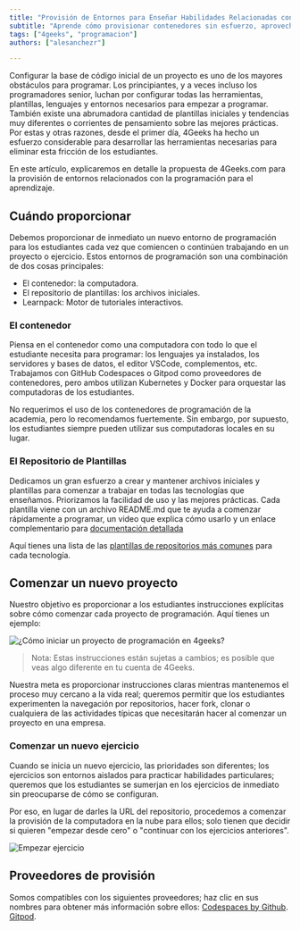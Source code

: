 ```yaml
---
title: "Provisión de Entornos para Enseñar Habilidades Relacionadas con la Programación"
subtitle: "Aprende cómo provisionar contenedores sin esfuerzo, aprovechar repositorios de plantillas y sumergirte en experiencias prácticas de programación"
tags: ["4geeks", "programacion"]
authors: ["alesanchezr"]

---
```


Configurar la base de código inicial de un proyecto es uno de los mayores obstáculos para programar. Los principiantes, y a veces incluso los programadores senior, luchan por configurar todas las herramientas, plantillas, lenguajes y entornos necesarios para empezar a programar. También existe una abrumadora cantidad de plantillas iniciales y tendencias muy diferentes o corrientes de pensamiento sobre las mejores prácticas. Por estas y otras razones, desde el primer día, 4Geeks ha hecho un esfuerzo considerable para desarrollar las herramientas necesarias para eliminar esta fricción de los estudiantes.

En este artículo, explicaremos en detalle la propuesta de 4Geeks.com para la provisión de entornos relacionados con la programación para el aprendizaje.

## Cuándo proporcionar

Debemos proporcionar de inmediato un nuevo entorno de programación para los estudiantes cada vez que comiencen o continúen trabajando en un proyecto o ejercicio. Estos entornos de programación son una combinación de dos cosas principales:

- El contenedor: la computadora.
- El repositorio de plantillas: los archivos iniciales.
- Learnpack: Motor de tutoriales interactivos.

### El contenedor

Piensa en el contenedor como una computadora con todo lo que el estudiante necesita para programar: los lenguajes ya instalados, los servidores y bases de datos, el editor VSCode, complementos, etc. Trabajamos con GitHub Codespaces o Gitpod como proveedores de contenedores, pero ambos utilizan Kubernetes y Docker para orquestar las computadoras de los estudiantes.

No requerimos el uso de los contenedores de programación de la academia, pero lo recomendamos fuertemente. Sin embargo, por supuesto, los estudiantes siempre pueden utilizar sus computadoras locales en su lugar.

### El Repositorio de Plantillas

Dedicamos un gran esfuerzo a crear y mantener archivos iniciales y plantillas para comenzar a trabajar en todas las tecnologías que enseñamos. Priorizamos la facilidad de uso y las mejores prácticas. Cada plantilla viene con un archivo README.md que te ayuda a comenzar rápidamente a programar, un video que explica cómo usarlo y un enlace complementario para [documentación detallada](https://start.4geeksacademy.com)

Aquí tienes una lista de las [plantillas de repositorios más comunes](https://github.com/4GeeksAcademy/Templates-Boilerplates) para cada tecnología.

## Comenzar un nuevo proyecto

Nuestro objetivo es proporcionar a los estudiantes instrucciones explícitas sobre cómo comenzar cada proyecto de programación. Aquí tienes un ejemplo:

![¿Cómo iniciar un proyecto de programación en 4geeks?](https://github.com/breatheco-de/knowledge-base/blob/main/images/how-to-start-project.png?raw=true)

> Nota: Estas instrucciones están sujetas a cambios; es posible que veas algo diferente en tu cuenta de 4Geeks.

Nuestra meta es proporcionar instrucciones claras mientras mantenemos el proceso muy cercano a la vida real; queremos permitir que los estudiantes experimenten la navegación por repositorios, hacer fork, clonar o cualquiera de las actividades típicas que necesitarán hacer al comenzar un proyecto en una empresa.

### Comenzar un nuevo ejercicio

Cuando se inicia un nuevo ejercicio, las prioridades son diferentes; los ejercicios son entornos aislados para practicar habilidades particulares; queremos que los estudiantes se sumerjan en los ejercicios de inmediato sin preocuparse de cómo se configuran.

Por eso, en lugar de darles la URL del repositorio, procedemos a comenzar la provisión de la computadora en la nube para ellos; solo tienen que decidir si quieren "empezar desde cero" o "continuar con los ejercicios anteriores".

![Empezar ejercicio](https://github.com/breatheco-de/knowledge-base/blob/main/images/open-exercise.png?raw=true)

## Proveedores de provisión

Somos compatibles con los siguientes proveedores; haz clic en sus nombres para obtener más información sobre ellos:
[Codespaces by Github](https://4geeks.com/es/lesson/tutorial-de-github-codespaces).
[Gitpod](https://4geeks.com/es/lesson/como-utilizar-gitpod).

